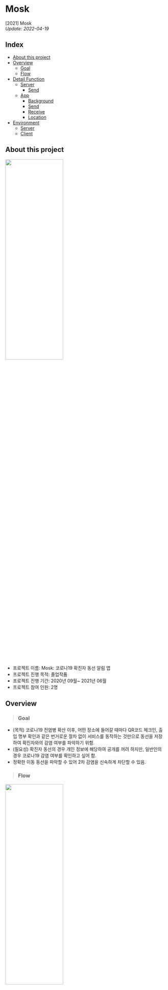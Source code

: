 # Mosk
[2021] Mosk    
_Update: 2022-04-19_  
## **Index**
+ [About this project](#about-this-project)   
+ [Overview](#overview)   
  + [Goal](#goal)   
  + [Flow](#flow)   
+ [Detail Function](#detail-function)
    + [Server](#server)
        + [Send](#send)
    + [App](#app)    
        + [Background](#background)   
        + [Send](#send)   
        + [Receive](#receive)   
        + [Location](#location)   
+ [Environment](#environment)   
    + [Server](#server-platform)
    + [Client](#client-platform)

## **About this project**   
<img src = "https://user-images.githubusercontent.com/68631435/164252230-ff467d43-b2d5-4142-b1aa-97480f6c52a9.png" width="60%" height="40%">     


+ 프로젝트 이름: Mosk: 코로나19 확진자 동선 알림 앱     
+ 프로젝트 진행 목적:  졸업작품      
+ 프로젝트 진행 기간:  2020년 09월~ 2021년 06월        
+ 프로젝트 참여 인원:  2명    

## **Overview** 
> ### **Goal**
+ (목적) 코로나19 전염병 확산 이후, 어떤 장소에 들어갈 때마다 QR코드 체크인, 출입 명부 확인과 같은 번거로운 절차 없이 서비스를 동작하는 것만으로 동선을 저장하여 확진자와의 감염 여부를 파악하기 위함.
+ (필요성) 확진자 동선의 경우 개인 정보에 해당하여 공개를 꺼려 하지만, 일반인의 경우 코로나19 감염 여부를 확인하고 싶어 함.
+ 정확한 이동 동선을 파악할 수 있어 2차 감염을 신속하게 차단할 수 있음.  
> ### **Flow**
<img src = "https://user-images.githubusercontent.com/68631435/164252936-8370a67c-e0ed-4433-951b-dcaf2bbad9a3.png" width="60%" height="40%">     


## **Detail Function**   
>### **Server**   
> 서버의 주요 기능을 구성하는 코드를 설명함.
#### **Send**
```php
def new_client(client_socket, addr, group):
    while True:
        try:
            recv_data = client_socket.recv(1024) # 데이터 수신 대기

            if not recv_data:
                print('Disconnected by',addr)
                group.remove(client_socket)
                break
            
            data = recv_data.decode()
            print(data)

            for c in group:
                if c is not client_socket:
                    c.sendall(recv_data) # 받은 데이터 다시 클라이언트에게 전송
        except:
            # 클라이언트 소켓 강제 종료 시 (ex : 네트워크 변경)
            print('예외발생')
            print('Disconnected by',addr)
            group.remove(client_socket)
            break
    client_socket.close()
```
+ 새로운 클라이언트와 연결하는 통신 스레드를 생성함.  
+ 수신받은 확진자 동선을 모든 Client에게 전송함.
+ 단, 해당 동선을 보낸 확진자에게는 전송하지 않음.   

> ### **APP**   
> 앱의 주요 기능을 구성하는 코드를 설명함.    

#### **Background**
+ MyService class로 단말기의 위치 정보를 지속적으로 저장하는 class
+ 앱을 종료해도 자신의 위치를 저장하고, 확진자 동선을 수신하여 비교할 수 있도록 포그라운드에서 동작함. 

#### **Send**
#### 파일 위치: Mosk/app/src/main/java/com/example/mosk/MapViewFragment.java 
```java
private void SendingService(){
        if (MyService.serviceIntent!=null){
            if (MyService.networKWriter!=null){
                Cursor cursor = locationDB.rawQuery("SELECT * FROM "+tablename, null);
                while(cursor.moveToNext()){
                    final String pretime = cursor.getString(0);
                    final String curtime = cursor.getString(1);
                    final double Lat = cursor.getDouble(2);
                    final double Long = cursor.getDouble(3);

                    if (curtime != null){
                        data = "Data exist";
                        new Thread(){
                            public void run(){
                                // 동선 저장 중인 위치는 전송 x
                                PrintWriter out = new PrintWriter(MyService.networKWriter, true);
                                data = pretime+"/"+curtime+"/"+Lat+"/"+Long;
                                out.println(data);
                                Log.d(TAG,"Send Data : "+data);
                            }
                        }.start();
                    }
                }

                if (data==""){
                    Toast.makeText(getContext(), "전송 할 데이터가 없습니다.", Toast.LENGTH_SHORT).show();
                } else{
                    InfectionChartFragment.state = true;
                    data = "";
                    Toast.makeText(getContext(), "데이터를 전송하였습니다.", Toast.LENGTH_SHORT).show();
                }
            } else{
                Toast.makeText(getContext(), "서버 상태 확인 및 1분 후 재시도하세요.", Toast.LENGTH_SHORT).show();
            }
        }
        else{
            Toast.makeText(getContext(), "백그라운드 서비스를 먼저 시작해주세요.", Toast.LENGTH_SHORT).show();
        }
    }
```
+ 양성 판정을 받은 사용자는 확진자 버튼 클릭 시 자신의 동선을 서버로 전송함.   
+ 현재 사용자 앱 DB에 저장된 위치정보 및  시각 정보를 전송함.   

#### **Receive**
#### 파일 위치: Mosk/app/src/main/java/com/example/mosk/MyService.java    
```java
private Thread sThread = new Thread("Socket thread"){
        @Override
        public void run() {
            while (true) {
                try {
                    setSocket(ip, port); // 서버 소켓 생성
                    Log.d(TAG, "Make Socket !");

                    while (true) {
                        recv_data = networkReader.readLine(); // 데이터 수신
                        Log.d(TAG, "Recv Data : "+recv_data);
                        String datalist[] = recv_data.split("/");
                        double infLat = Double.parseDouble(datalist[2]);
                        double infLong = Double.parseDouble(datalist[3]);

                        Cursor cursor = locationDB.rawQuery("SELECT * FROM "+tablename+" WHERE preTime<='"+datalist[1]+"' AND curTime>='"+datalist[0]+"'", null);

                        /*생략*/
                
                        }

                        if (recv_data == null) {
                            networKWriter = null;
                            break;
                        }

                    }
                } catch (IOException | ParseException e) {
                    if (sThread == null){
                        Log.d(TAG, "sThread Exit");
                        break; // 스레드를 종료해도 while문이 작동하는 현상 해결
                    } else{
                        try {
                            Log.d(TAG, "Socket Connection Wait..");
                            networKWriter = null;
                            sleep(60000); // 서버와 연결이 안되면, 주기적으로 서버와 연결을 요청함
                        } catch (InterruptedException interruptedException) {
                            Log.d(TAG, "sThread Error");
                            interruptedException.printStackTrace();
                        }
                    }
                }
            }
        }
    };
```
+ 해당 스레드에서는 소켓이 불안정하게 종료될 시(네트워크 변경 등) 주기적으로 서버에 소켓 연결을 요청함. 
+ 수신받은 확진자 동선을 자신의 동선과 비교하는 함수 생략.   
    + 확진자의 동선과 겹친 시간에 비례하여 확률을 세분화 하여 나타내고, 알림이 다르게 표시함.    

#### **Location**
#### 파일 위치: Mosk/app/src/main/java/com/example/mosk/MyService.java 
```java
 private Thread mThread = new Thread("My thread") {
        @Override
        public void run() {
            while (true){
                try{

                    double distance = 0.0;
                    distance = getDistance(pre_lat, pre_lng, Latitude, Longitude);

                    // DB 데이터 확인(생략)

                    // 현재 저장 위치 cnt 확인
                    Cursor cursor2 = locationDB.rawQuery("SELECT * FROM "+tablename+" WHERE curTime is NULL LIMIT 1", null);
                    cnt = cursor2.getCount();
                    Log.d(TAG, "cnt = "+cnt);

                    if (distance < std_distance && cnt == 0){
                        // 최초 저장 
                        //현재시간 가져오기
                        long now = System.currentTimeMillis();
                        Date mDate = new Date(now);
                        SimpleDateFormat simpleDateFormat = new SimpleDateFormat("yyyy-MM-dd HH:mm:ss");
                        preTime = simpleDateFormat.format(mDate);
                        locationDB.execSQL("INSERT INTO "+tablename+"(preTime, Latitude, Longitude) VALUES('"+preTime+"', "+pre_lat+", "+pre_lng+")");

                    } else if (distance > std_distance && distance < 99999 && cnt == 1){
                        locationDB.execSQL("UPDATE "+tablename+" SET"+" curTime = datetime('now', 'localtime')"+" WHERE curTime is NULL");
                        Log.d(TAG, "거리: "+distance+" // 위치저장");
                    } else if((distance > std_distance && cnt == 0) || pre_lat == 0.0){
                        //Moving 
                        Log.d(TAG, "거리: "+distance+" // 이동 중..");
                        preTime = null;
                        pre_lat = Latitude;
                        pre_lng = Longitude;
                    } else{
                        //Staying
                        Log.d(TAG, "거리: "+distance+" // 동선 저장 중..");
                    }

                    Log.d(TAG, "pre_location: "+pre_lat+" "+pre_lng);

                    // (생략) DB 데이터 확인

                    sleep(300000);

                } catch (InterruptedException e){
                    Log.d(TAG, "mThread Error");
                    break;
                }
            }
        }
    };
```
+ 단말기의 동선을 저장하는 스레드
+ 크게 4가지 상태로 구분됨 
  + Moving: 사용자가 계속해서 이동하는 상태
  + Detecting Stay: 사용자가 한 장소에 5분 이상 머무른 상태(해당 위치를 저장할 준비를함)
  + Staying: 장소에 계속 머물러 있는 상태, 이때 지도에서 '동선 저장 중 ..'으로 표현됨.
  + Saving Location: 해당 장소를 벗어나면  정보를 저장함.    
    (pretime) 장소에 머물기 시작했던 시각   
    (curtime) 장소를 벗어난 시각   
    (Latitude) 위도   
    (Longtitute) 경도    


## **Environment** 
> ### Server Platform   
+ Name: RaspberryPi 3B+    
+ OS : Raspbian    
+ IDE: Script    
+ CPU : Quad-core 1.4GHz ARM Cortex-A53 MP4 54-bit 1.4GHz       
+ RAM:1GB LPDDR2    
> ### Client Platform
+ Name: Galaxy S10   
+ Processor: 삼성 엑시노스 9 Series (9820) SoC   
+ Memory: 8GB LPDDR4X SDRAM, 126/512 GB   
+ OS: Android 11   
+ SDK Version: API(30)   
+ IDE: Android Studio Version 4.0.1    
+ Gradle Plugin Version: 4.1.3   
+ Gradle Version: 6.5    

